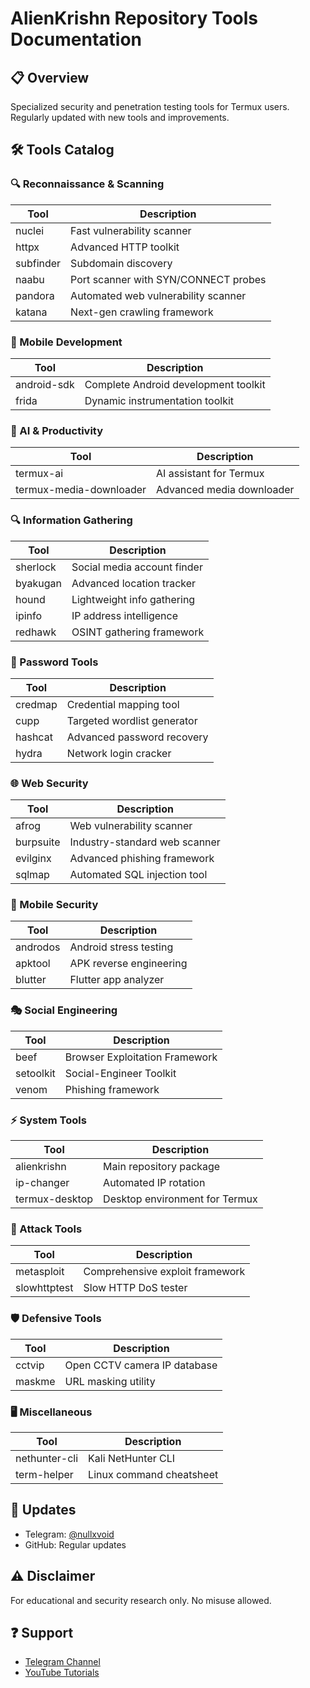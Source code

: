# AlienKrishn Repository Tools Documentation

## 📋 Overview
Specialized security and penetration testing tools for Termux users. Regularly updated with new tools and improvements.

## 🛠️ Tools Catalog

### 🔍 Reconnaissance & Scanning
| Tool       | Description                          |
|------------|--------------------------------------|
| nuclei     | Fast vulnerability scanner           |
| httpx      | Advanced HTTP toolkit                |
| subfinder  | Subdomain discovery                  |
| naabu      | Port scanner with SYN/CONNECT probes |
| pandora    | Automated web vulnerability scanner  |
| katana     | Next-gen crawling framework          |

### 📱 Mobile Development 
| Tool          | Description                          |
|---------------|--------------------------------------|
| android-sdk   | Complete Android development toolkit |
| frida         | Dynamic instrumentation toolkit     |

### 🤖 AI & Productivity
| Tool                   | Description                          |
|------------------------|--------------------------------------|
| termux-ai              | AI assistant for Termux              |
| termux-media-downloader| Advanced media downloader            |

### 🔍 Information Gathering
| Tool       | Description                          |
|------------|--------------------------------------|
| sherlock   | Social media account finder          |
| byakugan   | Advanced location tracker            |
| hound      | Lightweight info gathering           |
| ipinfo     | IP address intelligence              |
| redhawk    | OSINT gathering framework            |

### 🔐 Password Tools
| Tool       | Description                          |
|------------|--------------------------------------|
| credmap    | Credential mapping tool              |
| cupp       | Targeted wordlist generator          |
| hashcat    | Advanced password recovery           |
| hydra      | Network login cracker                |

### 🌐 Web Security
| Tool        | Description                          |
|-------------|--------------------------------------|
| afrog       | Web vulnerability scanner           |
| burpsuite   | Industry-standard web scanner       |
| evilginx    | Advanced phishing framework         |
| sqlmap      | Automated SQL injection tool        |

### 📱 Mobile Security
| Tool       | Description                          |
|------------|--------------------------------------|
| androdos   | Android stress testing               |
| apktool    | APK reverse engineering              |
| blutter    | Flutter app analyzer                 |

### 🎭 Social Engineering
| Tool       | Description                          |
|------------|--------------------------------------|
| beef       | Browser Exploitation Framework       |
| setoolkit  | Social-Engineer Toolkit              |
| venom      | Phishing framework                   |

### ⚡ System Tools
| Tool           | Description                          |
|----------------|--------------------------------------|
| alienkrishn    | Main repository package              |
| ip-changer     | Automated IP rotation                |
| termux-desktop | Desktop environment for Termux       |

### 🚨 Attack Tools
| Tool               | Description                          |
|--------------------|--------------------------------------|
| metasploit         | Comprehensive exploit framework      |
| slowhttptest       | Slow HTTP DoS tester                 |

### 🛡️ Defensive Tools
| Tool       | Description                          |
|------------|--------------------------------------|
| cctvip     | Open CCTV camera IP database         |
| maskme     | URL masking utility                  |

### 🖥️ Miscellaneous
| Tool           | Description                          |
|----------------|--------------------------------------|
| nethunter-cli  | Kali NetHunter CLI                  |
| term-helper    | Linux command cheatsheet            |

## 🔄 Updates
- Telegram: [@nullxvoid](https://t.me/nullxvoid)
- GitHub: Regular updates

## ⚠️ Disclaimer
For educational and security research only. No misuse allowed.

## ❓ Support
- [Telegram Channel](https://t.me/nullxvoid)
- [YouTube Tutorials](https://youtube.com/@alienkrishnorg)
